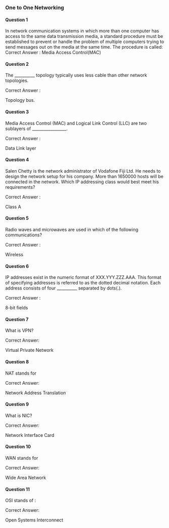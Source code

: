 ### One to One Networking
#### Question 1
In network communication systems in which more than one computer has access to the same data transmission media, a standard procedure must be established to prevent or handle the problem of multiple computers trying to send messages out on the media at the same time. The procedure is called:
Correct Answer :
Media Access Control(MAC)

#### Question 2
The __________ topology typically uses less cable than other network topologies.

Correct Answer :

Topology bus.

#### Question 3
Media Access Control (MAC) and Logical Link Control (LLC) are two sublayers of _________________.

Correct Answer : 

Data Link layer

#### Question 4
Salen Chetty is the network administrator of Vodafone Fiji Ltd. He needs to design the network setup for his company. More than 1650000 hosts will be connected in the network. Which IP addressing class would best meet his requirements?

Correct Answer :

Class A
#### Question 5
Radio waves and microwaves are used in which of the following communications?

Correct Answer :

Wireless

#### Question 6
IP addresses exist in the numeric format of XXX.YYY.ZZZ.AAA. This format of specifying addresses is referred to as the dotted decimal notation. Each address consists of four __________ separated by dots(.).

Correct Answer :

8-bit fields

#### Question 7
What is VPN?

Correct Answer:

Virtual Private Network

#### Question 8
NAT stands for

Correct Answer:

Network Address Translation

#### Question 9
What is NIC?

Correct Answer:

Network Interface Card

#### Question 10
WAN stands for

Correct Answer:

Wide Area Network

#### Question 11
OSI stands of :

Correct Answer:

Open Systems Interconnect
